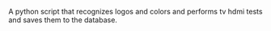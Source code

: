 A python script that recognizes logos and colors and performs tv hdmi tests and saves them to the database.
